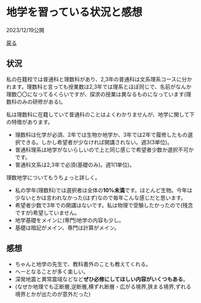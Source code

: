 # 地学を習っている状況と感想

2023/12/19公開

[戻る](/2023/12/adventc.md)

## 状況

私の在籍校では普通科と理数科があり、2,3年の普通科は文系理系コースに分かれます。理数科と言っても授業数は2,3年では理系とほぼ同じで、名前がなんか理数〇〇になってるくらいですが、探求の授業は異なるものになっています(理数科のみの研修がある)。

私は理数科に在籍していて普通科のことはよくわかりませんが、地学に関して下の特徴があります。

- 理数科は化学が必須、2年では生物か地学か、3年では2年で履修したもの選択できる。しかし希望者が少なければ開講されない。週3(3単位)。
- 普通科理系は地学がないらしいので上と同じ感じで希望者少数か選択不可かです。
- 普通科文系は2,3年で必須(基礎のみ)。週1(1単位)。

理数地学についてもうちょっと詳しく。

- 私の学年(理数科)では選択者は全体の**10%未満**です。ほとんど生物。今年は少ないとかは言われなかった(はず)なので毎年こんな感じだと思います。
- 希望者少数で3年での開講はないです。私は物理で受験したかったので(残念ですが)希望していません。
- 地学基礎をメインに(専門)地学の内容も少し。
- 基礎は暗記がメイン、専門は計算がメイン。

## 感想

- ちゃんと地学の先生で、教科書外のことも教えてくれる。
- へーとなることが多く楽しい。
- 深発地震と異常震域などなど**ぜひ必修にしてほしい内容がいくつもある**。
- (なぜか地理でも正断層,逆断層,横ずれ断層・広がる境界,狭まる境界,ずれる境界とかが出たのが意外だった)
